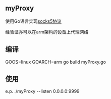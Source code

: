 ## myProxy
使用Go语言实现[socks5协议](https://github.com/lbbxsxlz/myProxy/blob/master/SOCKS5_RFC1928_en.md)

经验证亦可以在arm架构的设备上代理网络

## 编译
GOOS=linux GOARCH=arm go build myProxy.go

## 使用
e.p. ./myProxy --listen 0.0.0.0:9999
